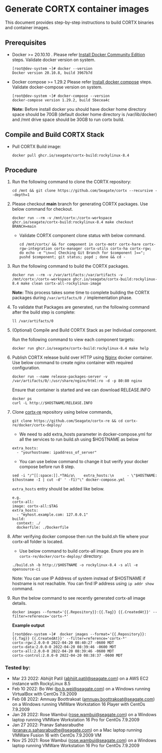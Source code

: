 # Generate CORTX container images

This document provides step-by-step instructions to build CORTX binaries and container images.

## Prerequisites

- Docker >= 20.10.10 . Please refer [Install Docker Community Edition](https://docs.docker.com/engine/install/centos/) steps. Validate docker version on system. 
    ```
    [root@dev-system ~]# docker --version
    Docker version 20.10.8, build 3967b7d
    ```
 - Docker compose >= 1.29.2 Please refer [Install docker compose](https://docs.docker.com/compose/install/) steps. Validate docker-compose version on system.
    ```
    [root@dev-system ~]# docker-compose --version
    docker-compose version 1.29.2, build 5becea4c
    ```
    **Note:** Before install docker you should have docker home directory space should be 70GB (default docker home directory is /var/lib/docker) and /mnt drive space should be 30GB to run cortx build.
    
## Compile and Build CORTX Stack

- Pull CORTX Build image:
     ```
     docker pull ghcr.io/seagate/cortx-build:rockylinux-8.4
     ```

## Procedure

1. Run the following command to clone the CORTX repository:
    ```
    cd /mnt && git clone https://github.com/Seagate/cortx --recursive --depth=1
    ```
    
2.  Please checkout **main** branch for generating CORTX packages. Use below command for checkout. 
    ```
    docker run --rm -v /mnt/cortx:/cortx-workspace ghcr.io/seagate/cortx-build:rockylinux-8.4 make checkout BRANCH=main
    ```
     
     - Validate CORTX component clone status with below command.
       
       ```
       cd /mnt/cortx/ && for component in cortx-motr cortx-hare cortx-rgw-integration cortx-manager cortx-utils cortx-ha cortx-rgw; do echo -e "\n==[ Checking Git Branch for $component ]=="; pushd $component; git status; popd ; done && cd -
       ```

3. Run the following command to build the CORTX packages.
   ```
   docker run --rm -v /var/artifacts:/var/artifacts -v /mnt/cortx:/cortx-workspace ghcr.io/seagate/cortx-build:rockylinux-8.4 make clean cortx-all-rockylinux-image
   ```
   
   **Note:** This process takes some time to complete building the CORTX packages during `/var/artifacts/0 /` implementation phase.
   
4. To validate that Packages are generated, run the following command after the build step is complete:
   ```
   ll /var/artifacts/0 
   ```

5. (Optional) Compile and Build CORTX Stack as per Individual component.

   Run the following command to view each component targets:
   ```
   docker run ghcr.io/seagate/cortx-build:rockylinux-8.4 make help
   ```
   
6. Publish CORTX release build over HTTP using [Nginx](https://hub.docker.com/_/nginx) docker container. Use below command to create nginx container with required configuration. 

    ```
    docker run --name release-packages-server -v /var/artifacts/0/:/usr/share/nginx/html:ro -d -p 80:80 nginx
    ```
    Ensure that container is started and we can download RELEASE.INFO
    ```
    docker ps 
    curl -L http://$HOSTNAME/RELEASE.INFO
    ```
    

7. Clone [cortx-re](https://github.com/Seagate/cortx-re) repository using below commands,

    ```
    git clone https://github.com/Seagate/cortx-re && cd cortx-re/docker/cortx-deploy/
    ```
    - We need to add extra_hosts parameter in docker-compose.yml for all the services to run build.sh using $HOSTNAME as below
    ```
    extra_hosts:
      - "yourhostname: ipaddress_of_server"
    ```
    - You can use below command to change it but verify your docker compose before run 8 step.

    ```
    sed -i "/^[[:space:]].*TAG/a\    extra_hosts:\n      - \"$HOSTNAME: $(hostname -I | cut -d' ' -f1)"\" docker-compose.yml
    ```
    `extra_hosts` entry should be added like below.

    ```
    e.g.  
    cortx-all:
    image: cortx-all:$TAG
    extra_hosts:
      - "myhost.example.com: 127.0.0.1"
    build:
      context: ./
      dockerfile: ./Dockerfile  
    ```

8. After verifying docker compose then run the build.sh file where your cortx-all folder is located.

    - Use below command to build cortx-all image. Enure you are in `cortx-re/docker/cortx-deploy/` directory:
    ```
    ./build.sh -b http://$HOSTNAME -o rockylinux-8.4 -s all -e opensource-ci
    ```
    Note: You can use IP Address of system instead of $HOSTNAME if hostname is not reachable. You can find IP address using `ip addr show` command. 

9. Run the below command to see recently generated cortx-all image details.
    ```
    docker images --format='{{.Repository}}:{{.Tag}} {{.CreatedAt}}' --filter=reference='cortx-*'
    ```
    **Example output** 
    ```
    [root@dev-system ~]#  docker images --format='{{.Repository}}:{{.Tag}} {{.CreatedAt}}' --filter=reference='cortx-*'
    cortx-rgw:2.0.0-0 2022-04-20 08:40:27 -0600 MDT
    cortx-data:2.0.0-0 2022-04-20 08:39:46 -0600 MDT
    cortx-all:2.0.0-0 2022-04-20 08:39:46 -0600 MDT
    cortx-control:2.0.0-0 2022-04-20 08:38:37 -0600 MDT
    ```
### Tested by:

- Mar 23 2022: Abhijit Patil (abhijit.patil@seagate.com) on a AWS EC2 instance with RockyLinux 8.5
- Feb 10 2022: Bo Wei (bo.b.wei@seagate.com) on a Windows running VirtualBox with CentOs 7.9.2009
- Feb 08 2022: Amnuay Boottrakoat (amnuay.boottrakoat@seagate.com) on a Windows running VMWare Workstation 16 Player with CentOs 7.9.2009
- Jan 28 2022: Rose Wambui (rose.wambui@seagate.com) on a Windows laptop running VMWare Workstation 16 Pro for CentOs 7.9.2009
- Jan 27 2022: Pranav Sahasrabudhe (pranav.p.sahasrabudhe@seagate.com) on a Mac laptop running VMWare Fusion 16 with CentOs 7.9.2009 VM
- Nov 25 2021: Rose Wambui (rose.wambui@seagate.com) on a Windows laptop running VMWare Workstation 16 Pro for CentOs 7.9.2009
